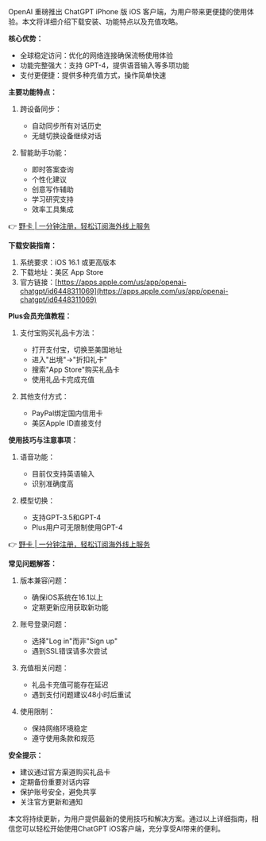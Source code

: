 OpenAI 重磅推出 ChatGPT iPhone 版 iOS 客户端，为用户带来更便捷的使用体验。本文将详细介绍下载安装、功能特点以及充值攻略。

**核心优势：**

- 全球稳定访问：优化的网络连接确保流畅使用体验
- 功能完整强大：支持 GPT-4，提供语音输入等多项功能
- 支付更便捷：提供多种充值方式，操作简单快速

**主要功能特点：**

1. 跨设备同步：
   - 自动同步所有对话历史
   - 无缝切换设备继续对话

2. 智能助手功能：
   - 即时答案查询
   - 个性化建议
   - 创意写作辅助
   - 学习研究支持
   - 效率工具集成

👉 [野卡 | 一分钟注册，轻松订阅海外线上服务](https://bit.ly/bewildcard)

**下载安装指南：**

1. 系统要求：iOS 16.1 或更高版本
2. 下载地址：美区 App Store
3. 官方链接：[https://apps.apple.com/us/app/openai-chatgpt/id6448311069](https://apps.apple.com/us/app/openai-chatgpt/id6448311069)

**Plus会员充值教程：**

1. 支付宝购买礼品卡方法：
   - 打开支付宝，切换至美国地址
   - 进入"出境"→"折扣礼卡"
   - 搜索"App Store"购买礼品卡
   - 使用礼品卡完成充值

2. 其他支付方式：
   - PayPal绑定国内信用卡
   - 美区Apple ID直接支付

**使用技巧与注意事项：**

1. 语音功能：
   - 目前仅支持英语输入
   - 识别准确度高

2. 模型切换：
   - 支持GPT-3.5和GPT-4
   - Plus用户可无限制使用GPT-4

👉 [野卡 | 一分钟注册，轻松订阅海外线上服务](https://bit.ly/bewildcard)

**常见问题解答：**

1. 版本兼容问题：
   - 确保iOS系统在16.1以上
   - 定期更新应用获取新功能

2. 账号登录问题：
   - 选择"Log in"而非"Sign up"
   - 遇到SSL错误请多次尝试

3. 充值相关问题：
   - 礼品卡充值可能存在延迟
   - 遇到支付问题建议48小时后重试

4. 使用限制：
   - 保持网络环境稳定
   - 遵守使用条款和规范

**安全提示：**

- 建议通过官方渠道购买礼品卡
- 定期备份重要对话内容
- 保护账号安全，避免共享
- 关注官方更新和通知

本文将持续更新，为用户提供最新的使用技巧和解决方案。通过以上详细指南，相信您可以轻松开始使用ChatGPT iOS客户端，充分享受AI带来的便利。